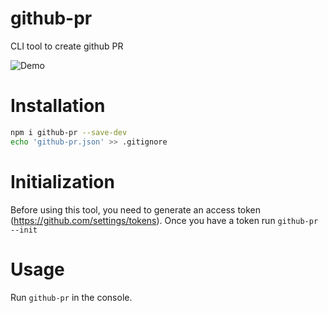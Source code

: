 # github-pr
CLI tool to create github PR

![Demo](https://raw.githubusercontent.com/milworm/github-pr/master/images/example.png)


# Installation
```bash
npm i github-pr --save-dev
echo 'github-pr.json' >> .gitignore
```

# Initialization
Before using this tool, you need to generate an access token (https://github.com/settings/tokens). Once you have a token run
`github-pr --init`

# Usage
Run `github-pr` in the console.
